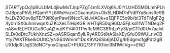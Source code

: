 $START$ypQq1pBULbML4jiiwMsTJnpPZgT4m1LXVbj6/iJ0iYUzHD5MGLmhPLhOJBpqsPhVLHQamYYL6WsHvzvCGxampUn+0Ix5LHDM7nP/dRYa8unsRe9BfxLD/Z0Oov8pTE/79iR8yrPewI9Ncx7JklJvIAOk+s1ZjFPE5o9b/bI3TdTMgFZg/Iy0n1SX0uhmlwqnXuZKcXeLTiHqKGRilVHTqR50qj96Qa5FjLkd11WTNDeq2FnA8vrIELHOUGu8CaAj2nu/KYV4I0TPwRcM6G381hLpYy3I/piC1Td0Uv7aaIxISLD/0dDtc7UkhXnzSZ+pASRGqan5ylLRyAREGt8tASlaXEyGfuO9WULrivCBYty7WXTRkeIkOUttC/yNS64Wmmf1DoK9VQ6Sb6jADZg/IrEdgmcfgjPdt2gBUXfdjdRUxjS3ldNCFynxGlqnaC+PUGQ/3FY7Kfiini9M1WiIVg==$END$